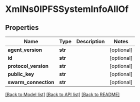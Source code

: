 # XmlNs0IPFSSystemInfoAllOf

## Properties
Name | Type | Description | Notes
------------ | ------------- | ------------- | -------------
**agent_version** | **str** |  | [optional] 
**id** | **str** |  | [optional] 
**protocol_version** | **str** |  | [optional] 
**public_key** | **str** |  | [optional] 
**swarm_connection** | **str** |  | [optional] 

[[Back to Model list]](../README.md#documentation-for-models) [[Back to API list]](../README.md#documentation-for-api-endpoints) [[Back to README]](../README.md)


